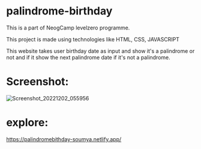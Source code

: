 # palindrome-birthday
 
This is a part of NeogCamp levelzero programme.

This project is made using technologies like HTML, CSS, JAVASCRIPT

This website takes user birthday date as input and show it's a palindrome or not and if it show the next palindrome date if it's not a palindrome.

# Screenshot:
![Screenshot_20221202_055956](https://user-images.githubusercontent.com/91987369/205293414-7684b5fc-935d-41cf-8985-576ded6ec105.png)


# explore:
https://palindromebithday-soumya.netlify.app/

